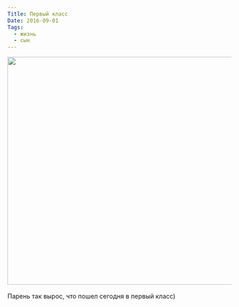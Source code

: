 ```yaml
---
Title: Первый класс
Date: 2016-09-01
Tags: 
  - жизнь
  - сын
---
```


<div class="text"><img src="https://dl.dropboxusercontent.com/u/140528/site/01092016.jpg" width="512" /><br /><br />
Парень так вырос, что пошел сегодня в первый класс)</div>